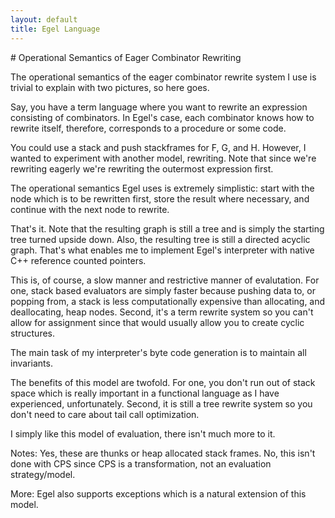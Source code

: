 ```yaml
---
layout: default
title: Egel Language
---
```

<html markdown="1">
<head>
<link rel="stylesheet" href="css/main.css">
</head>
<body markdown="1">
# Operational Semantics of Eager Combinator Rewriting

The operational semantics of the eager combinator rewrite system I use is trivial to explain with two pictures, so here goes.

Say, you have a term language where you want to rewrite an expression consisting of combinators. In Egel's case, each 
combinator knows how to rewrite itself, therefore, corresponds to a procedure or some code.



You could use a stack and push stackframes for F, G, and H. However, I wanted to experiment with another model, rewriting. 
Note that since we're rewriting eagerly we're rewriting the outermost expression first.

The operational semantics Egel uses is extremely simplistic: start with the node which is to be rewritten first, store 
the result where necessary, and continue with the next node to rewrite.



That's it. Note that the resulting graph is still a tree and is simply the starting tree turned upside down. Also, the 
resulting tree is still a directed acyclic graph. That's what enables me to implement Egel's interpreter with native C++ 
reference counted pointers.

This is, of course, a slow manner and restrictive manner of evalutation. For one, stack based evaluators are simply faster 
because pushing data to, or popping from, a stack is less computationally expensive than allocating, and deallocating, 
heap nodes. Second, it's a term rewrite system so you can't allow for assignment since that would usually allow you to 
create cyclic structures.

The main task of my interpreter's byte code generation is to maintain all invariants.

The benefits of this model are twofold. For one, you don't run out of stack space which is really important in a functional 
language as I have experienced, unfortunately. Second, it is still a tree rewrite system so you don't need to care about 
tail call optimization.

I simply like this model of evaluation, there isn't much more to it.

Notes: Yes, these are thunks or heap allocated stack frames. No, this isn't done with CPS since CPS is a transformation, 
not an evaluation strategy/model.

More: Egel also supports exceptions which is a natural extension of this model.
</body>
</html>
